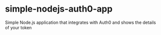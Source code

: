 # simple-nodejs-auth0-app
Simple Node.js application that integrates with Auth0 and shows the details of your token

